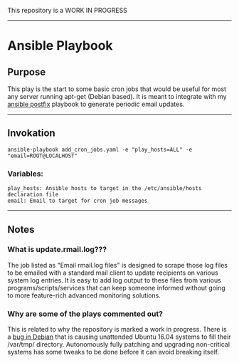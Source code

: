 This repository is a WORK IN PROGRESS

----

# Ansible Playbook

## Purpose
  This play is the start to some basic cron jobs that would be useful for most any server running apt-get (Debian based). It is meant to integrate with my [ansible postfix](https://github.com/drewgwallace/ansible-playbook-postfix_nullclient) playbook to generate periodic email updates.

----

## Invokation

    ansible-playbook add_cron_jobs.yaml -e "play_hosts=ALL" -e "email=ROOT@LOCALHOST"
    
  ### Variables:
    play_hosts: Ansible hosts to target in the /etc/ansible/hosts declaration file
    email: Email to target for cron job messages

----

## Notes

  ### What is update.rmail.log???
  
  The job listed as "Email rmail.log files" is designed to scrape those log files to be emailed with a standard mail client to update  recipients on various system log entries. It is easy to add log output to these files from various programs/scripts/services that can keep someone informed without going to more feature-rich advanced monitoring solutions.

  ### Why are some of the plays commented out?
  This is related to why the repository is marked a work in progress. There is a [bug in Debian](https://bugs.debian.org/cgi-bin/bugreport.cgi?bug=814345) that is causing unattended Ubuntu 16.04 systems to fill their /var/tmp/ directory. Autonomously fully patching and upgrading non-critical systems has some tweaks to be done before it can avoid breaking itself.
